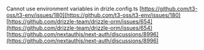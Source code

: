Cannot use environment variables in drizle.config.ts
[https://github.com/t3-oss/t3-env/issues/180](https://github.com/t3-oss/t3-env/issues/180)
[https://github.com/drizzle-team/drizzle-orm/issues/654](https://github.com/drizzle-team/drizzle-orm/issues/654)
[https://github.com/nextauthjs/next-auth/discussions/8996](https://github.com/nextauthjs/next-auth/discussions/8996)

